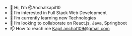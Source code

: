 - 👋 Hi, I’m @Anchalkapil10
- 👀 I’m interested in Full Stack Web Development
- 🌱 I’m currently learning new Technologies
- 💞️ I’m looking to collaborate on React.js, Java, Springboot 
- 📫 How to reach me Kapil.anchal109@gmail.com


<!---
Anchalkapil10/Anchalkapil10 is a ✨ special ✨ repository because its `README.md` (this file) appears on your GitHub profile.
You can click the Preview link to take a look at your changes.
--->
